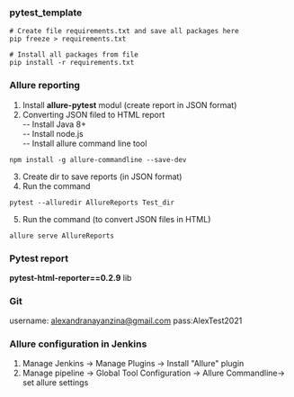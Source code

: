 ### pytest_template

``` shell
# Create file requirements.txt and save all packages here
pip freeze > requirements.txt 

# Install all packages from file
pip install -r requirements.txt
```

### Allure reporting
1. Install **allure-pytest** modul (create report in JSON format)
2. Converting JSON filed to HTML report  
-- Install Java 8+  
-- Install node.js  
-- Install allure command line tool
``` shell
npm install -g allure-commandline --save-dev
```
3. Create dir to save reports (in JSON format) 
4. Run the command
``` shell
pytest --alluredir AllureReports Test_dir
```  
5. Run the command (to convert JSON files in HTML)  
``` shell
allure serve AllureReports  
```
### Pytest report
**pytest-html-reporter==0.2.9** lib

### Git
username: alexandranayanzina@gmail.com
pass:AlexTest2021

### Allure configuration in Jenkins
1. Manage Jenkins -> Manage Plugins -> Install "Allure" plugin
2. Manage pipeline -> Global Tool Configuration -> Allure Commandline-> set allure settings



